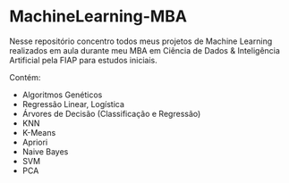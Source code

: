 # MachineLearning-MBA
Nesse repositório concentro todos meus projetos de Machine Learning realizados em aula durante meu MBA em Ciência de Dados &amp; Inteligência Artificial pela FIAP para estudos iniciais.

Contém:
* Algoritmos Genéticos
* Regressão Linear, Logística
* Árvores de Decisão (Classificação e Regressão)
* KNN
* K-Means
* Apriori
* Naive Bayes
* SVM
* PCA
